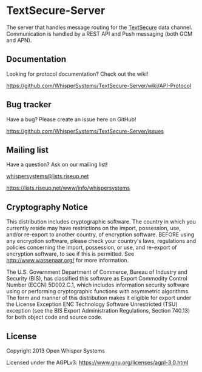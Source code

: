 TextSecure-Server
=================

The server that handles message routing for the
[TextSecure](https://github.com/whispersystems/TextSecure/) data channel.  Communication
is handled by a REST API and Push messaging (both GCM and APN).

Documentation
-------------

Looking for protocol documentation? Check out the wiki!

https://github.com/WhisperSystems/TextSecure-Server/wiki/API-Protocol


Bug tracker
-----------

Have a bug? Please create an issue here on GitHub!

https://github.com/WhisperSystems/TextSecure-Server/issues


Mailing list
------------

Have a question? Ask on our mailing list!

whispersystems@lists.riseup.net

https://lists.riseup.net/www/info/whispersystems


Cryptography Notice
------------

This distribution includes cryptographic software. The country in which you currently reside may have restrictions on the import, possession, use, and/or re-export to another country, of encryption software.
BEFORE using any encryption software, please check your country's laws, regulations and policies concerning the import, possession, or use, and re-export of encryption software, to see if this is permitted.
See <http://www.wassenaar.org/> for more information.

The U.S. Government Department of Commerce, Bureau of Industry and Security (BIS), has classified this software as Export Commodity Control Number (ECCN) 5D002.C.1, which includes information security software using or performing cryptographic functions with asymmetric algorithms.
The form and manner of this distribution makes it eligible for export under the License Exception ENC Technology Software Unrestricted (TSU) exception (see the BIS Export Administration Regulations, Section 740.13) for both object code and source code.

License
---------------------

Copyright 2013 Open Whisper Systems

Licensed under the AGPLv3: https://www.gnu.org/licenses/agpl-3.0.html
